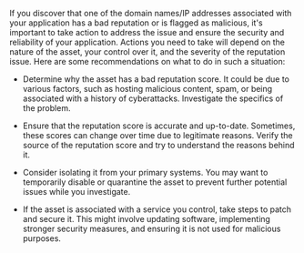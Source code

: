 If you discover that one of the domain names/IP addresses associated with your application has a bad reputation or is flagged as malicious, it's important to take action to address the issue and ensure the security and reliability of your application.
Actions you need to take will depend on the nature of the asset, your control over it, and the severity of the reputation issue.
Here are some recommendations on what to do in such a situation:

 * Determine why the asset has a bad reputation score. It could be due to various factors, such as hosting malicious content, spam, or being associated with a history of cyberattacks. Investigate the specifics of the problem.

 * Ensure that the reputation score is accurate and up-to-date. Sometimes, these scores can change over time due to legitimate reasons. Verify the source of the reputation score and try to understand the reasons behind it.

 * Consider isolating it from your primary systems. You may want to temporarily disable or quarantine the asset to prevent further potential issues while you investigate.

 * If the asset is associated with a service you control, take steps to patch and secure it. This might involve updating software, implementing stronger security measures, and ensuring it is not used for malicious purposes.

